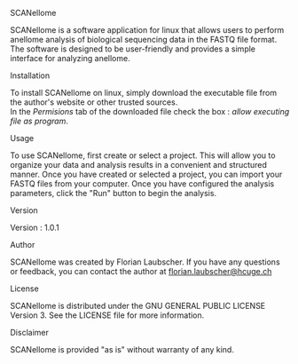 SCANellome

SCANellome is a software application for linux that allows users to perform anellome analysis of biological sequencing data in the FASTQ file format. The software is designed to be user-friendly and provides a simple interface for analyzing anellome.

Installation

To install SCANellome on linux, simply download the executable file from the author's website or other trusted sources.  
In the *Permisions* tab of the downloaded file check the box : *allow executing file as program*.

Usage

To use SCANellome, first create or select a project. This will allow you to organize your data and analysis results in a convenient and structured manner. Once you have created or selected a project, you can import your FASTQ files from your computer.
Once you have configured the analysis parameters, click the "Run" button to begin the analysis.

Version

Version : 1.0.1

Author

SCANellome was created by Florian Laubscher. If you have any questions or feedback, you can contact the author at florian.laubscher@hcuge.ch

License

SCANellome is distributed under the GNU GENERAL PUBLIC LICENSE Version 3. See the LICENSE file for more information.

Disclaimer

SCANellome is provided "as is" without warranty of any kind. 
